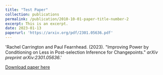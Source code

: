 ```yaml
---
title: "Test Paper"
collection: publications
permalink: /publication/2010-10-01-paper-title-number-2
excerpt: This is an excerpt.
date: 2023-01-13
paperurl: 'https://arxiv.org/pdf/2301.05636.pdf'
---
```


'Rachel Carrington and Paul Fearnhead. (2023). &quot;Improving Power by Conditioning on Less in Post-selection Inference for Changepoints.&quot; 
<i>arXiv preprint arXiv:2301.05636</i>.'

[Download paper here](https://arxiv.org/pdf/2301.05636.pdf)
